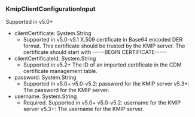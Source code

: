 ### KmipClientConfigurationInput
Supported in v5.0+

- clientCertificate: System.String
  - Supported in v5.0-v5.1
      X.509 certificate in Base64 encoded DER format. This certificate should be trusted by the KMIP server. The certificate should start with -----BEGIN CERTIFICATE-----
- clientCertificateId: System.String
  - Supported in v5.2+
      The ID of an imported certificate in the CDM certificate management table.
- password: System.String
  - Supported in v5.0+
      v5.0-v5.2: password for the KMIP server
      v5.3+: The password for the KMIP server.
- username: System.String
  - Required. Supported in v5.0+
      v5.0-v5.2: username for the KMIP server
      v5.3+: The username for the KMIP server.
